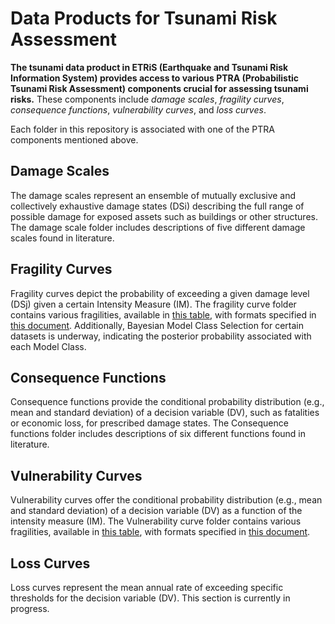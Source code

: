 # Data Products for Tsunami Risk Assessment

**The tsunami data product in ETRiS (Earthquake and Tsunami Risk Information System) provides access to various PTRA (Probabilistic Tsunami Risk Assessment) components crucial for assessing tsunami risks.**
These components include *damage scales*, *fragility curves*, *consequence functions*, *vulnerability curves*, and *loss curves*.

Each folder in this repository is associated with one of the PTRA components mentioned above.

## Damage Scales
The damage scales represent an ensemble of mutually exclusive and collectively exhaustive damage states (DSi) describing the full range of possible damage for exposed assets such as buildings or other structures. The damage scale folder includes descriptions of five different damage scales found in literature.

## Fragility Curves
Fragility curves depict the probability of exceeding a given damage level (DSj) given a certain Intensity Measure (IM). The fragility curve folder contains various fragilities, available in [this table](https://github.com/eurotsunamirisk/etris_data_and_data_products/blob/main/etris_data_products/fragility_curves_table.csv), with formats specified in [this document](https://github.com/eurotsunamirisk/etris_data_and_data_products/blob/main/etris_data_products/Fragility_Curves/ReadMe%20file%20for%20fragility%20data.pdf). Additionally, Bayesian Model Class Selection for certain datasets is underway, indicating the posterior probability associated with each Model Class.

## Consequence Functions
Consequence functions provide the conditional probability distribution (e.g., mean and standard deviation) of a decision variable (DV), such as fatalities or economic loss, for prescribed damage states. The Consequence functions folder includes descriptions of six different functions found in literature.

## Vulnerability Curves
Vulnerability curves offer the conditional probability distribution (e.g., mean and standard deviation) of a decision variable (DV) as a function of the intensity measure (IM). The Vulnerability curve folder contains various fragilities, available in [this table](https://github.com/eurotsunamirisk/etris_data_and_data_products/blob/main/etris_data_products/Vulnerability_curves_table.csv), with formats specified in [this document](https://github.com/eurotsunamirisk/etris_data_and_data_products/blob/main/etris_data_products/Fragility_Curves/ReadMe%20file%20for%20Vulnerability%20data.pdf).

## Loss Curves
Loss curves represent the mean annual rate of exceeding specific thresholds for the decision variable (DV). This section is currently in progress.

